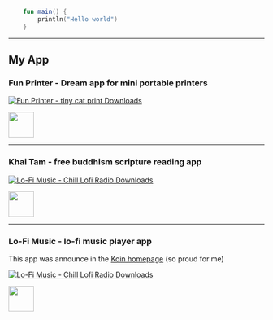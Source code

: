 ```kotlin
    fun main() {
        println("Hello world")
    }
```
---
## My App
### Fun Printer - Dream app for mini portable printers
 [![Fun Printer - tiny cat print Downloads](https://www.appbrain.com/shield/com.phucynwa.mini.portable.cat.printer.svg)](https://www.appbrain.com/app/fun-printer-tiny-cat-print/com.phucynwa.mini.portable.cat.printer)

[<img src="https://play.google.com/intl/en_us/badges/static/images/badges/en_badge_web_generic.png" height="50">](https://play.google.com/store/apps/details?id=com.phucynwa.mini.portable.cat.printer)

---
### Khai Tam - free buddhism scripture reading app
 [![Lo-Fi Music - Chill Lofi Radio Downloads](https://www.appbrain.com/shield/com.phucynwa.introverse.lofi.chill.svg)](https://www.appbrain.com/app/lo-fi-music-chill-lofi-radio/com.phucynwa.introverse.lofi.chill)

[<img src="https://play.google.com/intl/en_us/badges/static/images/badges/en_badge_web_generic.png" height="50">](https://play.google.com/store/apps/details?id=com.phucynwa.khaitam)

---
### Lo-Fi Music - lo-fi music player app
This app was announce in the [Koin homepage](https://insert-koin.io/) (so proud for me)

[![Lo-Fi Music - Chill Lofi Radio Downloads](https://www.appbrain.com/shield/com.phucynwa.introverse.lofi.chill.svg)](https://www.appbrain.com/app/lo-fi-music-chill-lofi-radio/com.phucynwa.introverse.lofi.chill)

[<img src="https://play.google.com/intl/en_us/badges/static/images/badges/en_badge_web_generic.png" height="50">](https://play.google.com/store/apps/details?id=com.phucynwa.introverse.lofi.chill)
